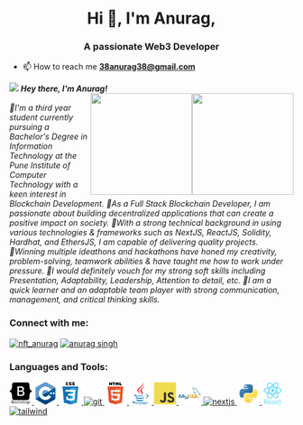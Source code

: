 <h1 align="center">Hi 👋, I'm Anurag,</h1>
<h3 align="center">A passionate Web3 Developer</h3>

- 📫 How to reach me **38anurag38@gmail.com**








<i>
 <img src="https://camo.githubusercontent.com/e8e7b06ecf583bc040eb60e44eb5b8e0ecc5421320a92929ce21522dbc34c891/68747470733a2f2f6d656469612e67697068792e636f6d2f6d656469612f6876524a434c467a6361737252346961377a2f67697068792e676966" height="30px"> 
 <strong>Hey there, I'm Anurag!</strong>
 </i>
<div>
<img align="right" width="180" height="180" src="https://media.giphy.com/media/bAblnnucguKXLHnc3i/giphy.gif" >
<img align="right" width="180" height="180" src="https://media.giphy.com/media/MFabj1E9mgUsqwVWHu/giphy-downsized.gif" >
 </div>
<br>
 <i> 
 🔸️I'm a third year student currently pursuing a Bachelor's Degree in Information Technology at the Pune Institute of Computer Technology with a keen interest in Blockchain Development.
🔸️As a Full Stack Blockchain Developer, I am passionate about building decentralized applications that can create a positive impact on society. 
🔸️With a strong technical background in using various technologies & frameworks such as NextJS, ReactJS, Solidity, Hardhat, and EthersJS, I am capable of delivering quality projects. 
🔸️Winning multiple ideathons and hackathons have honed my creativity, problem-solving, teamwork abilities & have taught me how to work under pressure. 
🔸️I would definitely vouch for my strong soft skills including Presentation, Adaptability, Leadership, Attention to detail, etc.
🔸️I am a quick learner and an adaptable team player with strong communication, management, and critical thinking skills.
</i>







<h3 align="left">Connect with me:</h3>
<p align="left">
<a href="https://twitter.com/nft_anurag" target="blank"><img align="center" src="https://raw.githubusercontent.com/rahuldkjain/github-profile-readme-generator/master/src/images/icons/Social/twitter.svg" alt="nft_anurag" height="30" width="40" /></a>
<a href="https://www.linkedin.com/in/anurag38/" target="blank"><img align="center" src="https://raw.githubusercontent.com/rahuldkjain/github-profile-readme-generator/master/src/images/icons/Social/linked-in-alt.svg" alt="anurag singh" height="30" width="40" /></a>
</p>

<h3 align="left">Languages and Tools:</h3>
<p align="left"> <a href="https://getbootstrap.com" target="_blank" rel="noreferrer"> <img src="https://raw.githubusercontent.com/devicons/devicon/master/icons/bootstrap/bootstrap-plain-wordmark.svg" alt="bootstrap" width="40" height="40"/> </a> <a href="https://www.w3schools.com/cpp/" target="_blank" rel="noreferrer"> <img src="https://raw.githubusercontent.com/devicons/devicon/master/icons/cplusplus/cplusplus-original.svg" alt="cplusplus" width="40" height="40"/> </a> <a href="https://www.w3schools.com/css/" target="_blank" rel="noreferrer"> <img src="https://raw.githubusercontent.com/devicons/devicon/master/icons/css3/css3-original-wordmark.svg" alt="css3" width="40" height="40"/> </a> <a href="https://git-scm.com/" target="_blank" rel="noreferrer"> <img src="https://www.vectorlogo.zone/logos/git-scm/git-scm-icon.svg" alt="git" width="40" height="40"/> </a> <a href="https://www.w3.org/html/" target="_blank" rel="noreferrer"> <img src="https://raw.githubusercontent.com/devicons/devicon/master/icons/html5/html5-original-wordmark.svg" alt="html5" width="40" height="40"/> </a> <a href="https://www.java.com" target="_blank" rel="noreferrer"> <img src="https://raw.githubusercontent.com/devicons/devicon/master/icons/java/java-original.svg" alt="java" width="40" height="40"/> </a> <a href="https://developer.mozilla.org/en-US/docs/Web/JavaScript" target="_blank" rel="noreferrer"> <img src="https://raw.githubusercontent.com/devicons/devicon/master/icons/javascript/javascript-original.svg" alt="javascript" width="40" height="40"/> </a> <a href="https://www.mysql.com/" target="_blank" rel="noreferrer"> <img src="https://raw.githubusercontent.com/devicons/devicon/master/icons/mysql/mysql-original-wordmark.svg" alt="mysql" width="40" height="40"/> </a> <a href="https://nextjs.org/" target="_blank" rel="noreferrer"> <img src="https://cdn.worldvectorlogo.com/logos/nextjs-2.svg" alt="nextjs" width="40" height="40"/> </a> <a href="https://www.python.org" target="_blank" rel="noreferrer"> <img src="https://raw.githubusercontent.com/devicons/devicon/master/icons/python/python-original.svg" alt="python" width="40" height="40"/> </a> <a href="https://reactjs.org/" target="_blank" rel="noreferrer"> <img src="https://raw.githubusercontent.com/devicons/devicon/master/icons/react/react-original-wordmark.svg" alt="react" width="40" height="40"/> </a> <a href="https://tailwindcss.com/" target="_blank" rel="noreferrer"> <img src="https://www.vectorlogo.zone/logos/tailwindcss/tailwindcss-icon.svg" alt="tailwind" width="40" height="40"/> </a> </p>
